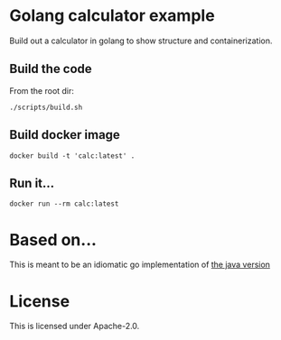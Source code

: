 # Golang calculator example
Build out a calculator in golang to show structure and containerization.

## Build the code
From the root dir:

`./scripts/build.sh`

## Build docker image
`docker build -t 'calc:latest' .`

## Run it...
`docker run --rm calc:latest`

# Based on...
This is meant to be an idiomatic go implementation of [the java version](https://github.com/jbariel/example-java-calculator)

# License
This is licensed under Apache-2.0.